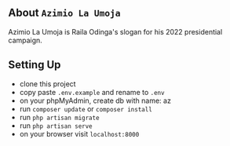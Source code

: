 ## About ```Azimio La Umoja```

Azimio La Umoja is Raila Odinga's slogan for his 2022 presidential campaign.

## Setting Up

 - clone this project
 - copy paste ```.env.example``` and rename to ```.env```
 - on your phpMyAdmin, create db with name: az
 - run ```composer update``` or ```composer install```
 - run ```php artisan migrate```
 - run ```php artisan serve```
 - on your browser visit ```localhost:8000```



